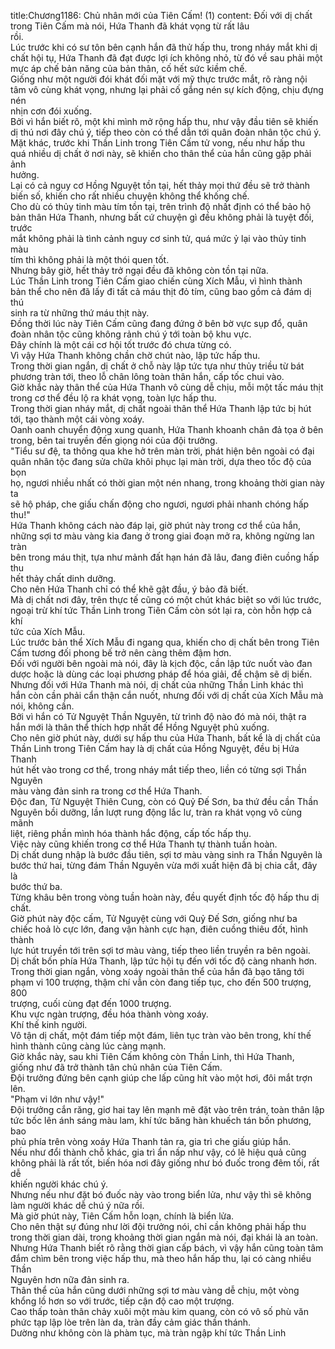 title:Chương1186: Chủ nhân mới của Tiên Cấm! (1)
content:
Đối với dị chất trong Tiên Cấm mà nói, Hứa Thanh đã khát vọng từ rất lâu<br>rồi.<br>Lúc trước khi có sư tôn bên cạnh hắn đã thử hấp thu, trong nháy mắt khi dị<br>chất hội tụ, Hứa Thanh đã đạt được lợi ích không nhỏ, từ đó về sau phải một<br>mực áp chế bản năng của bản thân, cố hết sức kiềm chế.<br>Giống như một người đói khát đối mặt với mỹ thực trước mắt, rõ ràng nội<br>tâm vô cùng khát vọng, nhưng lại phải cố gắng nén sự kích động, chịu đựng nén<br>nhịn cơn đói xuống.<br>Bởi vì hắn biết rõ, một khi mình mở rộng hấp thu, như vậy đầu tiên sẽ khiến<br>dị thú nơi đây chú ý, tiếp theo còn có thể dẫn tới quân đoàn nhân tộc chú ý.<br>Mặt khác, trước khi Thần Linh trong Tiên Cấm tử vong, nếu như hấp thu<br>quá nhiều dị chất ở nơi này, sẽ khiến cho thân thể của hắn cũng gặp phải ảnh<br>hưởng.<br>Lại có cả nguy cơ Hồng Nguyệt tồn tại, hết thảy mọi thứ đều sẽ trở thành<br>biến số, khiến cho rất nhiều chuyện không thể khống chế.<br>Cho dù có thủy tinh màu tím tồn tại, trên trình độ nhất định có thể bảo hộ<br>bản thân Hứa Thanh, nhưng bất cứ chuyện gì đều không phải là tuyệt đối, trước<br>mắt không phải là tình cảnh nguy cơ sinh tử, quá mức ỷ lại vào thủy tinh màu<br>tím thì không phải là một thói quen tốt.<br>Nhưng bây giờ, hết thảy trở ngại đều đã không còn tồn tại nữa.<br>Lúc Thần Linh trong Tiên Cấm giao chiến cùng Xích Mẫu, vì hình thành<br>bản thể cho nên đã lấy đi tất cả máu thịt đỏ tím, cũng bao gồm cả đám dị thú<br>sinh ra từ những thứ máu thịt này.<br>Đồng thời lúc này Tiên Cấm cũng đang đứng ở bên bờ vực sụp đổ, quân<br>đoàn nhân tộc cũng không rảnh chú ý tới toàn bộ khu vực.<br>Đây chính là một cái cơ hội tốt trước đó chưa từng có.<br>Vì vậy Hứa Thanh không chần chờ chút nào, lập tức hấp thu.<br>Trong thời gian ngắn, dị chất ở chỗ này lập tức tựa như thủy triều từ bát<br>phương tràn tới, theo lỗ chân lông toàn thân hắn, cấp tốc chui vào.<br>Giờ khắc này thân thể của Hứa Thanh vô cùng dễ chịu, mỗi một tấc máu thịt<br>trong cơ thể đều lộ ra khát vọng, toàn lực hấp thu.<br>Trong thời gian nháy mắt, dị chất ngoài thân thể Hứa Thanh lập tức bị hút<br>tới, tạo thành một cái vòng xoáy.<br>Oanh oanh chuyển động xung quanh, Hứa Thanh khoanh chân đả tọa ở bên<br>trong, bên tai truyền đến giọng nói của đội trưởng.<br>"Tiểu sư đệ, ta thông qua khe hở trên màn trời, phát hiện bên ngoài có đại<br>quân nhân tộc đang sửa chữa khôi phục lại màn trời, dựa theo tốc độ của bọn<br>họ, ngươi nhiều nhất có thời gian một nén nhang, trong khoảng thời gian này ta<br>sẽ hộ pháp, che giấu chấn động cho ngươi, ngươi phải nhanh chóng hấp thu!"<br>Hứa Thanh không cách nào đáp lại, giờ phút này trong cơ thể của hắn,<br>những sợi tơ màu vàng kia đang ở trong giai đoạn mở ra, không ngừng lan tràn<br>bên trong máu thịt, tựa như mảnh đất hạn hán đã lâu, đang điên cuồng hấp thu<br>hết thảy chất dinh dưỡng.<br>Cho nên Hứa Thanh chỉ có thể khẽ gật đầu, ý bảo đã biết.<br>Mà dị chất nơi đây, trên thực tế cũng có một chút khác biệt so với lúc trước,<br>ngoại trừ khí tức Thần Linh trong Tiên Cấm còn sót lại ra, còn hỗn hợp cả khí<br>tức của Xích Mẫu.<br>Lúc trước bản thể Xích Mẫu đi ngang qua, khiến cho dị chất bên trong Tiên<br>Cấm tương đối phong bế trở nên càng thêm đậm hơn.<br>Đối với người bên ngoài mà nói, đây là kịch độc, cần lập tức nuốt vào đan<br>dược hoặc là dùng các loại phương pháp để hóa giải, để chậm sẽ dị biến.<br>Nhưng đối với Hứa Thanh mà nói, dị chất của những Thần Linh khác thì<br>hắn còn cần phải cẩn thận cắn nuốt, nhưng đối với dị chất của Xích Mẫu mà<br>nói, không cần.<br>Bởi vì hắn có Tử Nguyệt Thần Nguyên, từ trình độ nào đó mà nói, thật ra<br>hắn mới là thân thể thích hợp nhất để Hồng Nguyệt phủ xuống.<br>Cho nên giờ phút này, dưới sự hấp thu của Hứa Thanh, bất kể là dị chất của<br>Thần Linh trong Tiên Cấm hay là dị chất của Hồng Nguyệt, đều bị Hứa Thanh<br>hút hết vào trong cơ thể, trong nháy mắt tiếp theo, liền có từng sợi Thần Nguyên<br>màu vàng đản sinh ra trong cơ thể Hứa Thanh.<br>Độc đan, Tử Nguyệt Thiên Cung, còn có Quỷ Đế Sơn, ba thứ đều cần Thần<br>Nguyên bồi dưỡng, lần lượt rung động lắc lư, tràn ra khát vọng vô cùng mãnh<br>liệt, riêng phần mình hóa thành hắc động, cấp tốc hấp thụ.<br>Việc này cũng khiến trong cơ thể Hứa Thanh tự thành tuần hoàn.<br>Dị chất dung nhập là bước đầu tiên, sợi tơ màu vàng sinh ra Thần Nguyên là<br>bước thứ hai, từng đám Thần Nguyên vừa mới xuất hiện đã bị chia cắt, đây là<br>bước thứ ba.<br>Từng khâu bên trong vòng tuần hoàn này, đều quyết định tốc độ hấp thu dị<br>chất.<br>Giờ phút này độc cấm, Tử Nguyệt cùng với Quỷ Đế Sơn, giống như ba<br>chiếc hoả lò cực lớn, đang vận hành cực hạn, điên cuồng thiêu đốt, hình thành<br>lực hút truyền tới trên sợi tơ màu vàng, tiếp theo liền truyền ra bên ngoài.<br>Dị chất bốn phía Hứa Thanh, lập tức hội tụ đến với tốc độ càng nhanh hơn.<br>Trong thời gian ngắn, vòng xoáy ngoài thân thể của hắn đã bạo tăng tới<br>phạm vi 100 trượng, thậm chí vẫn còn đang tiếp tục, cho đến 500 trượng, 800<br>trượng, cuối cùng đạt đến 1000 trượng.<br>Khu vực ngàn trượng, đều hóa thành vòng xoáy.<br>Khí thế kinh người.<br>Vô tận dị chất, một đám tiếp một đám, liên tục tràn vào bên trong, khí thế<br>hình thành cũng càng lúc càng mạnh.<br>Giờ khắc này, sau khi Tiên Cấm không còn Thần Linh, thì Hứa Thanh,<br>giống như đã trở thành tân chủ nhân của Tiên Cấm.<br>Đội trưởng đứng bên cạnh giúp che lấp cũng hít vào một hơi, đôi mắt trợn<br>lên.<br>"Phạm vi lớn như vậy!"<br>Đội trưởng cắn răng, giơ hai tay lên mạnh mẽ đặt vào trên trán, toàn thân lập<br>tức bốc lên ánh sáng màu lam, khí tức băng hàn khuếch tán bốn phương, bao<br>phủ phía trên vòng xoáy Hứa Thanh tản ra, gia trì che giấu giúp hắn.<br>Nếu như đổi thành chỗ khác, gia trì ẩn nấp như vậy, có lẽ hiệu quả cũng<br>không phải là rất tốt, biến hóa nơi đây giống như bó đuốc trong đêm tối, rất dễ<br>khiến người khác chú ý.<br>Nhưng nếu như đặt bó đuốc này vào trong biển lửa, như vậy thì sẽ không<br>làm người khác dễ chú ý nữa rồi.<br>Mà giờ phút này, Tiên Cấm hỗn loạn, chính là biển lửa.<br>Cho nên thật sự đúng như lời đội trưởng nói, chỉ cần không phải hấp thu<br>trong thời gian dài, trong khoảng thời gian ngắn mà nói, đại khái là an toàn.<br>Nhưng Hứa Thanh biết rõ rằng thời gian cấp bách, vì vậy hắn cũng toàn tâm<br>đắm chìm bên trong việc hấp thu, mà theo hắn hấp thu, lại có càng nhiều Thần<br>Nguyên hơn nữa đản sinh ra.<br>Thân thể của hắn cũng dưới những sợi tơ màu vàng dễ chịu, một vòng<br>khổng lồ hơn so với trước, tiếp cận độ cao một trượng.<br>Cao thấp toàn thân chảy xuôi một màu kim quang, còn có vô số phù văn<br>phức tạp lập lòe trên làn da, tràn đầy cảm giác thần thánh.<br>Dường như không còn là phàm tục, mà tràn ngập khí tức Thần Linh